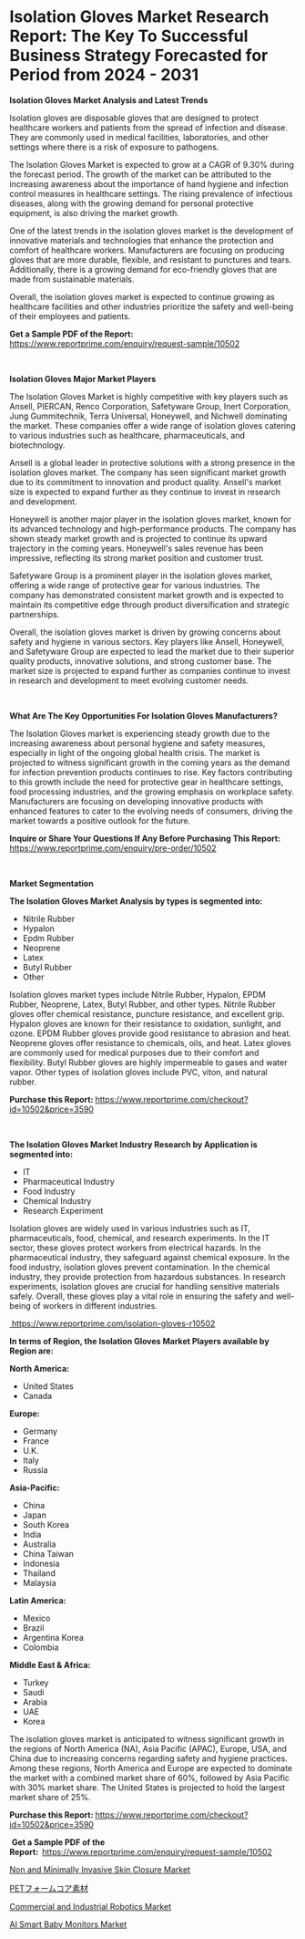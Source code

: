 <p><h1>Isolation Gloves Market Research Report: The Key To Successful Business Strategy Forecasted for Period from 2024 - 2031</h1></p><p><strong>Isolation Gloves Market Analysis and Latest Trends</strong></p>
<p><p>Isolation gloves are disposable gloves that are designed to protect healthcare workers and patients from the spread of infection and disease. They are commonly used in medical facilities, laboratories, and other settings where there is a risk of exposure to pathogens.</p><p>The Isolation Gloves Market is expected to grow at a CAGR of 9.30% during the forecast period. The growth of the market can be attributed to the increasing awareness about the importance of hand hygiene and infection control measures in healthcare settings. The rising prevalence of infectious diseases, along with the growing demand for personal protective equipment, is also driving the market growth.</p><p>One of the latest trends in the isolation gloves market is the development of innovative materials and technologies that enhance the protection and comfort of healthcare workers. Manufacturers are focusing on producing gloves that are more durable, flexible, and resistant to punctures and tears. Additionally, there is a growing demand for eco-friendly gloves that are made from sustainable materials.</p><p>Overall, the isolation gloves market is expected to continue growing as healthcare facilities and other industries prioritize the safety and well-being of their employees and patients.</p></p>
<p><strong>Get a Sample PDF of the Report:&nbsp;</strong> <a href="https://www.reportprime.com/enquiry/request-sample/10502">https://www.reportprime.com/enquiry/request-sample/10502</a></p>
<p>&nbsp;</p>
<p><strong>Isolation Gloves Major Market Players</strong></p>
<p><p>The Isolation Gloves Market is highly competitive with key players such as Ansell, PIERCAN, Renco Corporation, Safetyware Group, Inert Corporation, Jung Gummitechnik, Terra Universal, Honeywell, and Nichwell dominating the market. These companies offer a wide range of isolation gloves catering to various industries such as healthcare, pharmaceuticals, and biotechnology.</p><p>Ansell is a global leader in protective solutions with a strong presence in the isolation gloves market. The company has seen significant market growth due to its commitment to innovation and product quality. Ansell's market size is expected to expand further as they continue to invest in research and development.</p><p>Honeywell is another major player in the isolation gloves market, known for its advanced technology and high-performance products. The company has shown steady market growth and is projected to continue its upward trajectory in the coming years. Honeywell's sales revenue has been impressive, reflecting its strong market position and customer trust.</p><p>Safetyware Group is a prominent player in the isolation gloves market, offering a wide range of protective gear for various industries. The company has demonstrated consistent market growth and is expected to maintain its competitive edge through product diversification and strategic partnerships.</p><p>Overall, the isolation gloves market is driven by growing concerns about safety and hygiene in various sectors. Key players like Ansell, Honeywell, and Safetyware Group are expected to lead the market due to their superior quality products, innovative solutions, and strong customer base. The market size is projected to expand further as companies continue to invest in research and development to meet evolving customer needs.</p></p>
<p>&nbsp;</p>
<p><strong>What Are The Key Opportunities For Isolation Gloves Manufacturers?</strong></p>
<p><p>The Isolation Gloves market is experiencing steady growth due to the increasing awareness about personal hygiene and safety measures, especially in light of the ongoing global health crisis. The market is projected to witness significant growth in the coming years as the demand for infection prevention products continues to rise. Key factors contributing to this growth include the need for protective gear in healthcare settings, food processing industries, and the growing emphasis on workplace safety. Manufacturers are focusing on developing innovative products with enhanced features to cater to the evolving needs of consumers, driving the market towards a positive outlook for the future.</p></p>
<p><strong>Inquire or Share Your Questions If Any Before Purchasing This Report:</strong> <a href="https://www.reportprime.com/enquiry/pre-order/10502">https://www.reportprime.com/enquiry/pre-order/10502</a></p>
<p>&nbsp;</p>
<p><strong>Market Segmentation</strong></p>
<p><strong>The Isolation Gloves Market Analysis by types is segmented into:</strong></p>
<p><ul><li>Nitrile Rubber</li><li>Hypalon</li><li>Epdm Rubber</li><li>Neoprene</li><li>Latex</li><li>Butyl Rubber</li><li>Other</li></ul></p>
<p><p>Isolation gloves market types include Nitrile Rubber, Hypalon, EPDM Rubber, Neoprene, Latex, Butyl Rubber, and other types. Nitrile Rubber gloves offer chemical resistance, puncture resistance, and excellent grip. Hypalon gloves are known for their resistance to oxidation, sunlight, and ozone. EPDM Rubber gloves provide good resistance to abrasion and heat. Neoprene gloves offer resistance to chemicals, oils, and heat. Latex gloves are commonly used for medical purposes due to their comfort and flexibility. Butyl Rubber gloves are highly impermeable to gases and water vapor. Other types of isolation gloves include PVC, viton, and natural rubber.</p></p>
<p><strong>Purchase this Report:&nbsp;</strong><a href="https://www.reportprime.com/checkout?id=10502&price=3590">https://www.reportprime.com/checkout?id=10502&price=3590</a></p>
<p>&nbsp;</p>
<p><strong>The Isolation Gloves Market Industry Research by Application is segmented into:</strong></p>
<p><ul><li>IT</li><li>Pharmaceutical Industry</li><li>Food Industry</li><li>Chemical Industry</li><li>Research Experiment</li></ul></p>
<p><p>Isolation gloves are widely used in various industries such as IT, pharmaceuticals, food, chemical, and research experiments. In the IT sector, these gloves protect workers from electrical hazards. In the pharmaceutical industry, they safeguard against chemical exposure. In the food industry, isolation gloves prevent contamination. In the chemical industry, they provide protection from hazardous substances. In research experiments, isolation gloves are crucial for handling sensitive materials safely. Overall, these gloves play a vital role in ensuring the safety and well-being of workers in different industries.</p></p>
<p><a href="https://www.reportprime.com/isolation-gloves-r10502">&nbsp;https://www.reportprime.com/isolation-gloves-r10502</a></p>
<p><strong>In terms of Region, the Isolation Gloves Market Players available by Region are:</strong></p>
<p>
    <p> <strong> North America: </strong>
        <ul>
            <li>United States</li>
            <li>Canada</li>
        </ul>
        </p> 
    <p> <strong> Europe: </strong>
        <ul>
            <li>Germany</li>
            <li>France</li>
            <li>U.K.</li>
            <li>Italy</li>
            <li>Russia</li>
        </ul>
        </p> 
    <p> <strong> Asia-Pacific: </strong>
        <ul>
            <li>China</li>
            <li>Japan</li>
            <li>South Korea</li>
            <li>India</li>
            <li>Australia</li>
            <li>China Taiwan</li>
            <li>Indonesia</li>
            <li>Thailand</li>
            <li>Malaysia</li>
        </ul>
        </p> 
    <p> <strong> Latin America: </strong>
        <ul>
            <li>Mexico</li>
            <li>Brazil</li>
            <li>Argentina Korea</li>
            <li>Colombia</li>
        </ul>
        </p> 
    <p> <strong> Middle East & Africa: </strong>
        <ul>
            <li>Turkey</li>
            <li>Saudi</li>
            <li>Arabia</li>
            <li>UAE</li>
            <li>Korea</li>
        </ul>
    </p>
    </p>
<p><p>The isolation gloves market is anticipated to witness significant growth in the regions of North America (NA), Asia Pacific (APAC), Europe, USA, and China due to increasing concerns regarding safety and hygiene practices. Among these regions, North America and Europe are expected to dominate the market with a combined market share of 60%, followed by Asia Pacific with 30% market share. The United States is projected to hold the largest market share of 25%.</p></p>
<p><strong>Purchase this Report: </strong><a href="https://www.reportprime.com/checkout?id=10502&price=3590">https://www.reportprime.com/checkout?id=10502&price=3590</a></p>
<p>&nbsp;<strong>Get a Sample PDF of the Report:&nbsp;&nbsp;</strong><a href="https://www.reportprime.com/enquiry/request-sample/10502">https://www.reportprime.com/enquiry/request-sample/10502</a></p>
<p><strong></strong></p>
<p><p><a href="https://github.com/thereveren80/Market-Research-Report-List-1/blob/main/non-and-minimally-invasive-skin-closure-market.md">Non and Minimally Invasive Skin Closure Market</a></p><p><a href="https://github.com/sghwr779811674/Market-Research-Report-List-3/blob/main/711391297702.md">PETフォームコア素材</a></p><p><a href="https://medium.com/@drakesporer988/insights-into-commercial-and-industrial-robotics-market-share-and-competitive-landscape-for-period-3c764473f0d0">Commercial and Industrial Robotics Market</a></p><p><a href="https://github.com/whpnbwim9/Market-Research-Report-List-1/blob/main/ai-smart-baby-monitors-market.md">AI Smart Baby Monitors Market</a></p></p>